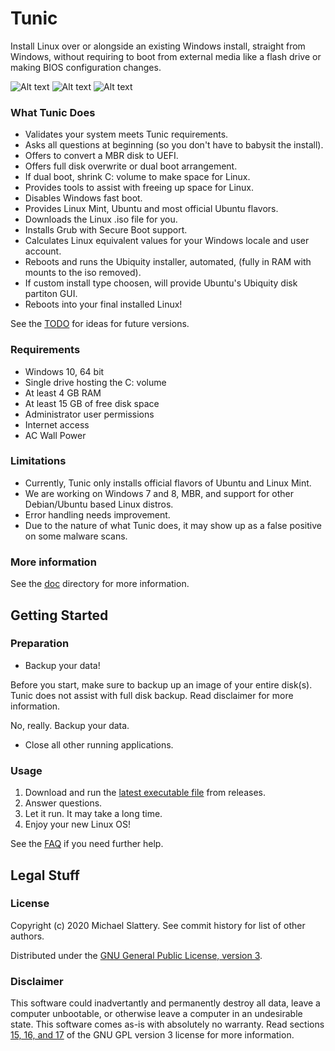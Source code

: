 # Tunic

Install Linux over or alongside an existing Windows install, straight from Windows,
without requiring to boot from external media like a flash drive or making BIOS configuration changes.

![Alt text](https://i.imgur.com/VOhRiGh.png) <!-- primary form -->
![Alt text](https://i.imgur.com/YNNt4HZ.png) <!-- dual boot form -->
![Alt text](https://i.imgur.com/9P8auhO.png) <!-- progress -->

### What Tunic Does

* Validates your system meets Tunic requirements.
* Asks all questions at beginning  (so you don't have to babysit the install).
* Offers to convert a MBR disk to UEFI.
* Offers full disk overwrite or dual boot arrangement.
* If dual boot, shrink C: volume to make space for Linux.
* Provides tools to assist with freeing up space for Linux.
* Disables Windows fast boot.
* Provides Linux Mint, Ubuntu and most official Ubuntu flavors.
* Downloads the Linux .iso file for you.
* Installs Grub with Secure Boot support.
* Calculates Linux equivalent values for your Windows locale and user account.
* Reboots and runs the Ubiquity installer, automated, (fully in RAM with mounts to the iso removed).
* If custom install type choosen, will provide Ubuntu's Ubiquity disk partiton GUI.
* Reboots into your final installed Linux!

See the [TODO](doc/TODO.md) for ideas for future versions.

### Requirements

* Windows 10, 64 bit
* Single drive hosting the C: volume
* At least 4 GB RAM
* At least 15 GB of free disk space
* Administrator user permissions
* Internet access
* AC Wall Power

### Limitations

* Currently, Tunic only installs official flavors of Ubuntu and Linux Mint.
* We are working on Windows 7 and 8, MBR, and support for other Debian/Ubuntu based Linux distros.
* Error handling needs improvement.
* Due to the nature of what Tunic does, it may show up as a false positive on some malware scans.

### More information

See the [doc](doc) directory for more information.

## Getting Started

### Preparation

* Backup your data!

Before you start, make sure to backup up an image of your entire disk(s).
Tunic does not assist with full disk backup.
Read disclaimer for more information.

No, really.  Backup your data.

* Close all other running applications.

### Usage

1. Download and run the
[latest executable file](https://github.com/mikeslattery/tunic/releases/latest/download/tunic.exe)
from releases.
1. Answer questions.
1. Let it run.  It may take a long time.
1. Enjoy your new Linux OS!

See the [FAQ](doc/faq.md) if you need further help.

## Legal Stuff

### License

Copyright (c) 2020 Michael Slattery.  See commit history for list of other authors.

Distributed under the [GNU General Public License, version 3](https://www.gnu.org/licenses/gpl-3.0.html).

### Disclaimer

This software could inadvertantly and permanently destroy all data, leave a computer unbootable,
or otherwise leave a computer in an undesirable state.
This software comes as-is with absolutely no warranty.
Read sections [15, 16, and 17](https://www.gnu.org/licenses/gpl-3.0.html#section15)
of the GNU GPL version 3 license for more information.

